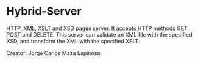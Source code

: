 # Hybrid-Server
HTTP, XML, XSLT and XSD pages server. It accepts HTTP methods GET, POST and DELETE.
This server can validate an XML file with the specified XSD, and transform the XML with the specified XSLT.

Creator: Jorge Carlos Maza Espinosa
